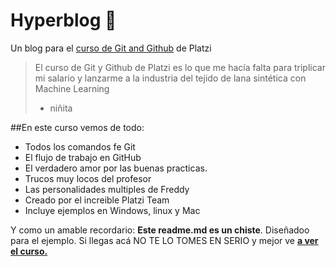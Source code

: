 # Hyperblog 💚
Un blog para el [curso de Git and Github](https://platzi.com/cursos/git-github/p:// "curso de Git and Github") de Platzi
>El curso de Git y Github de Platzi es lo que me hacía falta  para triplicar mi salario y lanzarme a la industria del tejido de lana sintética con Machine Learning
>- niñita

##En este curso vemos de todo:
* Todos los comandos fe Git
* El flujo de trabajo en GitHub
* El verdadero amor por las buenas practicas.
* Trucos muy locos del profesor
* Las personalidades multiples de Freddy
* Creado por el increible Platzi Team
* Incluye ejemplos en Windows, linux y Mac


Y como un amable recordario: **Este readme.md es un chiste**. Diseñadoo para el ejemplo. Si llegas acá NO TE LO TOMES EN SERIO y mejor ve [**a ver el curso.**](https://platzi.com/cursos/git-github/ "a ver el curso.")











